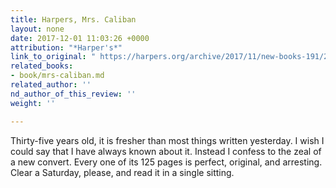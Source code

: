 ```yaml
---
title: Harpers, Mrs. Caliban
layout: none
date: 2017-12-01 11:03:26 +0000
attribution: "*Harper's*"
link_to_original: " https://harpers.org/archive/2017/11/new-books-191/2/"
related_books:
- book/mrs-caliban.md
related_author: ''
nd_author_of_this_review: ''
weight: ''

---
```

Thirty-five years old, it is fresher than most things written yesterday. I wish I could say that I have always known about it. Instead I confess to the zeal of a new convert. Every one of its 125 pages is perfect, original, and arresting. Clear a Saturday, please, and read it in a single sitting.